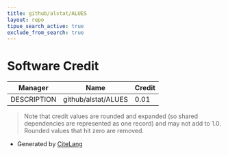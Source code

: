 ```yaml
---
title: github/alstat/ALUES
layout: repo
tipue_search_active: true
exclude_from_search: true
---
```

# Software Credit

|Manager|Name|Credit|
|-------|----|------|
|DESCRIPTION|github/alstat/ALUES|0.01|


> Note that credit values are rounded and expanded (so shared dependencies are represented as one record) and may not add to 1.0. Rounded values that hit zero are removed.


- Generated by [CiteLang](https://github.com/vsoch/citelang)
